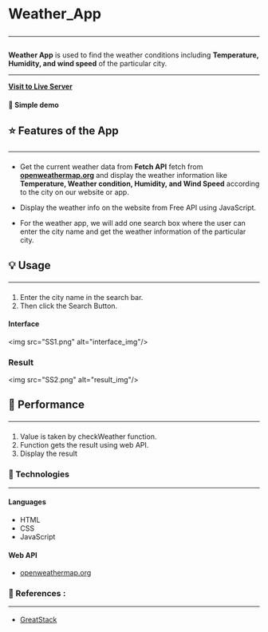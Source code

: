 # Weather_App <hr/>

**Weather App** is used to find the weather conditions including **Temperature, Humidity, and wind speed** of the particular city. <hr/>

**[Visit to Live Server](https://bhashibandara95.github.io/BhashiBandara95_weather_app/)**
<br>

#### 🎥 Simple demo

<!--
<img src= alt="simple demo"/>
-->

## ⭐ Features of the App <hr/>

- Get the current weather data from **Fetch API** fetch from **[openweathermap.org](https://openweathermap.org/)** and display the weather information like **Temperature, Weather condition, Humidity, and Wind Speed** according to the city on our website or app.

- Display the weather info on the website from Free API using JavaScript.

- For the weather app, we will add one search box where the user can enter the city name and get the weather information of the particular city.

## 💡 Usage <hr/>

1. Enter the city name in the search bar.
2. Then click the Search Button.

#### Interface <br/>

<img src="SS1.png" alt="interface_img"/> <br>

### Result

<img src="SS2.png" alt="result_img"/> <br/>

## 🚀 Performance <hr/>

1. Value is taken by checkWeather function.
2. Function gets the result using web API.
3. Display the result

### 🧰 Technologies <hr/>

#### Languages

- HTML
- CSS
- JavaScript
   <br/>

#### Web API

- [openweathermap.org](https://openweathermap.org/)

### 📖 References : <hr/>

- [GreatStack](https://youtu.be/MIYQR-Ybrn4?si=tENMMdNROXwV0de9)
